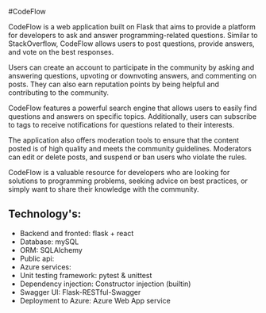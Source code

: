 #CodeFlow

CodeFlow is a web application built on Flask that aims to provide a platform for developers to ask and answer programming-related questions. Similar to StackOverflow, CodeFlow allows users to post questions, provide answers, and vote on the best responses.

Users can create an account to participate in the community by asking and answering questions, upvoting or downvoting answers, and commenting on posts. They can also earn reputation points by being helpful and contributing to the community.

CodeFlow features a powerful search engine that allows users to easily find questions and answers on specific topics. Additionally, users can subscribe to tags to receive notifications for questions related to their interests.

The application also offers moderation tools to ensure that the content posted is of high quality and meets the community guidelines. Moderators can edit or delete posts, and suspend or ban users who violate the rules.

CodeFlow is a valuable resource for developers who are looking for solutions to programming problems, seeking advice on best practices, or simply want to share their knowledge with the community.

## Technology's:
- Backend and fronted: flask + react
- Database: mySQL
- ORM: SQLAlchemy
- Public api: 
- Azure services: 
- Unit testing framework: pytest & unittest
- Dependency injection: Constructor injection (builtin)
- Swagger UI: Flask-RESTful-Swagger
- Deployment to Azure: Azure Web App service
